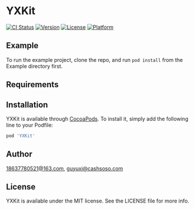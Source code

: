 # YXKit

[![CI Status](https://img.shields.io/travis/18637780521@163.com/YXKit.svg?style=flat)](https://travis-ci.org/18637780521@163.com/YXKit)
[![Version](https://img.shields.io/cocoapods/v/YXKit.svg?style=flat)](https://cocoapods.org/pods/YXKit)
[![License](https://img.shields.io/cocoapods/l/YXKit.svg?style=flat)](https://cocoapods.org/pods/YXKit)
[![Platform](https://img.shields.io/cocoapods/p/YXKit.svg?style=flat)](https://cocoapods.org/pods/YXKit)

## Example

To run the example project, clone the repo, and run `pod install` from the Example directory first.

## Requirements

## Installation

YXKit is available through [CocoaPods](https://cocoapods.org). To install
it, simply add the following line to your Podfile:

```ruby
pod 'YXKit'
```

## Author

18637780521@163.com, guyuxi@cashsoso.com

## License

YXKit is available under the MIT license. See the LICENSE file for more info.
